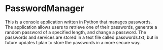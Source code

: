 # PasswordManager
This is a console application written in Python that manages passwords.  The application allows users to retrieve one of their passwords, generate a random password of a specified length, and change a password.  The passwords and services are stored in a text file called passwords.txt, but in future updates I plan to store the passwords in a more secure way.  

